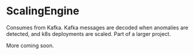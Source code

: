 # ScalingEngine
Consumes from Kafka. Kafka messages are decoded when anomalies are detected, and k8s deployments are scaled. Part of a larger project.

More coming soon.
